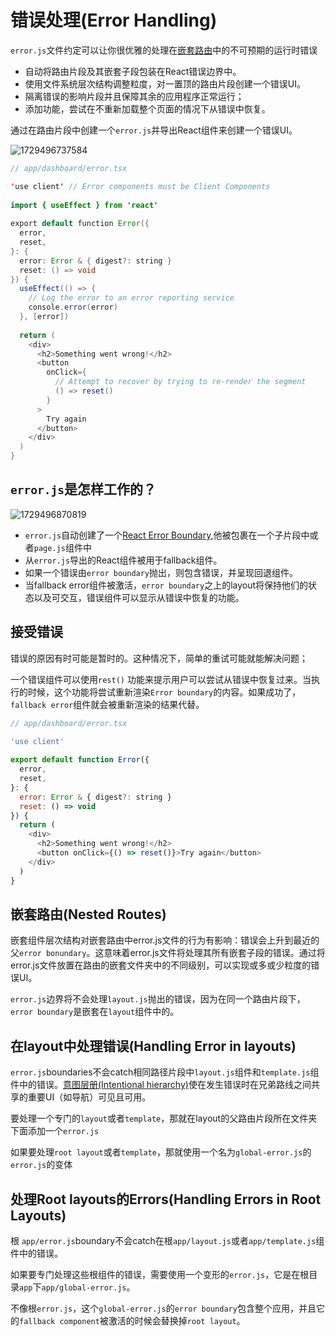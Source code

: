 # 错误处理(Error Handling)

`error.js`文件约定可以让你很优雅的处理在[嵌套路由](../1_Routing(路由)/1_Defining_Routes.md#嵌套路由)中的不可预期的运行时错误

- 自动将路由片段及其嵌套子段包装在React错误边界中。
- 使用文件系统层次结构调整粒度，对一置顶的路由片段创建一个错误UI。
- 隔离错误的影响片段并且保障其余的应用程序正常运行；
- 添加功能，尝试在不重新加载整个页面的情况下从错误中恢复。

通过在路由片段中创建一个`error.js`并导出React组件来创建一个错误UI。

![1729496737584](images/5_Error_Handling/1729496737584.png)

```java
// app/dashboard/error.tsx

'use client' // Error components must be Client Components
 
import { useEffect } from 'react'
 
export default function Error({
  error,
  reset,
}: {
  error: Error & { digest?: string }
  reset: () => void
}) {
  useEffect(() => {
    // Log the error to an error reporting service
    console.error(error)
  }, [error])
 
  return (
    <div>
      <h2>Something went wrong!</h2>
      <button
        onClick={
          // Attempt to recover by trying to re-render the segment
          () => reset()
        }
      >
        Try again
      </button>
    </div>
  )
}
```

## `error.js`是怎样工作的？

![1729496870819](images/5_Error_Handling/1729496870819.png)

- `error.js`自动创建了一个[React Error Boundary](https://react.dev/reference/react/Component#catching-rendering-errors-with-an-error-boundary),他被包裹在一个子片段中或者`page.js`组件中
- 从`error.js`导出的React组件被用于fallback组件。
- 如果一个错误由`error boundary`抛出，则包含错误，并呈现回退组件。
- 当fallback error组件被激活，`error boundary`之上的layout将保持他们的状态以及可交互，错误组件可以显示从错误中恢复的功能。


## 接受错误

错误的原因有时可能是暂时的。这种情况下，简单的重试可能就能解决问题；

一个错误组件可以使用`rest()` 功能来提示用户可以尝试从错误中恢复过来。当执行的时候，这个功能将尝试重新渲染`Error boundary`的内容。如果成功了，`fallback error`组件就会被重新渲染的结果代替。

```javascript
// app/dashboard/error.tsx

'use client'
 
export default function Error({
  error,
  reset,
}: {
  error: Error & { digest?: string }
  reset: () => void
}) {
  return (
    <div>
      <h2>Something went wrong!</h2>
      <button onClick={() => reset()}>Try again</button>
    </div>
  )
}
```

## 嵌套路由(Nested Routes)

嵌套组件层次结构对嵌套路由中error.js文件的行为有影响：错误会上升到最近的父`error bonundary`。这意味着error.js文件将处理其所有嵌套子段的错误。通过将error.js文件放置在路由的嵌套文件夹中的不同级别，可以实现或多或少粒度的错误UI。

`error.js`边界将不会处理`layout.js`抛出的错误，因为在同一个路由片段下，`error boundary`是嵌套在`layout`组件中的。


## 在layout中处理错误(Handling Error in layouts)

`error.js`boundaries不会catch相同路径片段中`layout.js`组件和`template.js`组件中的错误。[意图层册(Intentional hierarchy)](https://nextjs.org/docs/app/building-your-application/routing/error-handling#nested-routes)使在发生错误时在兄弟路线之间共享的重要UI（如导航）可见且可用。

要处理一个专门的`layout`或者`template`，那就在layout的父路由片段所在文件夹下面添加一个`error.js`

如果要处理`root layout`或者`template`，那就使用一个名为`global-error.js`的`error.js`的变体

## 处理Root layouts的Errors(Handling Errors in Root Layouts)

根 `app/error.js`boundary不会catch在根`app/layout.js`或者`app/template.js`组件中的错误。

如果要专门处理这些根组件的错误，需要使用一个变形的`error.js`，它是在根目录`app`下`app/global-error.js`。

不像根`error.js`，这个`global-error.js`的`error boundary`包含整个应用，并且它的`fallback component`被激活的时候会替换掉`root layout`。
